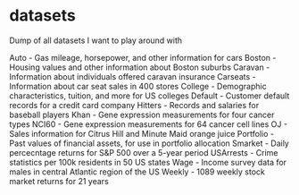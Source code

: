 # datasets
Dump of all datasets I want to play around with 

Auto        -     Gas mileage, horsepower, and other information for cars
Boston      -     Housing values and other information about Boston suburbs
Caravan     -     Information about individuals offered caravan insurance
Carseats    -     Information about car seat sales in 400 stores
College     -     Demographic characteristics, tuition, and more for US colleges
Default     -     Customer default records for a credit card company
Hitters     -     Records and salaries for baseball players
Khan        -     Gene expression measurements for four cancer types
NCI60       -     Gene expression measurements for 64 cancer cell lines
OJ          -     Sales information for Citrus Hill and Minute Maid orange juice
Portfolio   -     Past values of financial assets, for use in portfolio allocation
Smarket     -     Daily percecntage returns for S&P 500 over a 5-year period
USArrests   -     Crime statistics per 100k residents in 50 US states
Wage        -     Income survey data for males in central Atlantic region of the US
Weekly      -     1089 weekly stock market returns for 21 years
